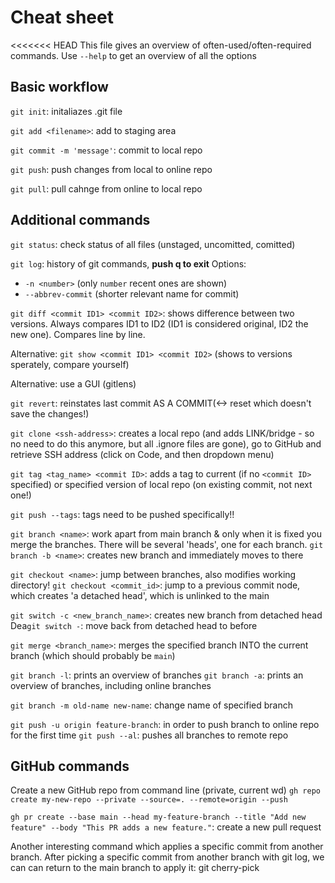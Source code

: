 # Cheat sheet
<<<<<<< HEAD
This file gives an overview of often-used/often-required commands. Use `--help` to get an overview of all the options

## Basic workflow
`git init`: initaliazes .git file

`git add <filename>`: add to staging area

`git commit -m 'message'`: commit to local repo

`git push`: push changes from local to online repo

`git pull`: pull cahnge from online to local repo 

## Additional commands
`git status`: check status of all files (unstaged, uncomitted, comitted)

`git log`: history of git commands, **push q to exit**
Options: 
- `-n <number>` (only `number` recent ones are shown)
- `--abbrev-commit` (shorter relevant name for commit)


`git diff <commit ID1> <commit ID2>`: shows difference between two versions. Always compares ID1 to ID2 (ID1 is considered original, ID2 the new one). Compares line by line.

Alternative: `git show <commit ID1> <commit ID2>` (shows to versions sperately, compare yourself)

Alternative: use a GUI (gitlens)

`git revert`: reinstates last commit AS A COMMIT(<-> reset which doesn't save the changes!)

`git clone <ssh-address>`: creates a local repo (and adds LINK/bridge - so no need to do this anymore, but all .ignore files are gone), go to GitHub and retrieve SSH address (click on Code, and then dropdown menu)

`git tag <tag_name> <commit ID>`: adds a tag to current (if no `<commit ID>` specified) or specified version of local repo (on existing commit, not next one!)

`git push --tags`: tags need to be pushed specifically!!

`git branch <name>`: work apart from main branch & only when it is fixed you merge the branches. There will be several 'heads', one for each branch.
`git branch -b <name>`: creates new branch and immediately moves to there

`git checkout <name>`: jump between branches, also modifies working directory!
`git checkout <commit_id>`: jump to a previous commit node, which creates 'a detached head', which is unlinked to the main

`git switch -c <new_branch_name>`: creates new branch from detached head
Dea`git switch -`: move back from detached head to before

`git merge <branch_name>`: merges the specified branch INTO the current branch (which should probably be `main`)

`git branch -l`: prints an overview of branches
`git branch -a`: prints an overview of branches, including online branches

`git branch -m old-name new-name`: change name of specified branch

`git push -u origin feature-branch`: in order to push branch to online repo for the first time
`git push --al`: pushes all branches to remote repo

## GitHub commands

Create a new GitHub repo from command line (private, current wd)
`gh repo create my-new-repo --private --source=. --remote=origin --push`

`gh pr create --base main --head my-feature-branch --title "Add new feature" --body "This PR adds a new feature."`: create a new pull request

Another interesting command which applies a specific commit from another branch. After picking a specific commit from another branch with git log, we can can return to the main branch to apply it:
git cherry-pick <commitID> 
